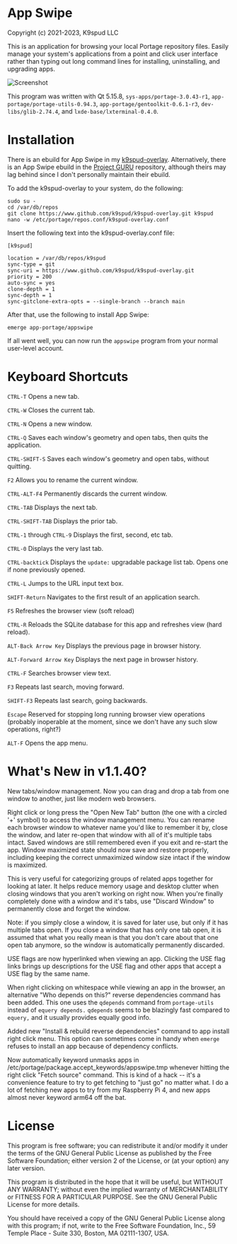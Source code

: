 
App Swipe
=========
Copyright (c) 2021-2023, K9spud LLC

This is an application for browsing your local Portage repository files.
Easily manage your system's applications from a point and click user interface
rather than typing out long command lines for installing, uninstalling, and 
upgrading apps.

![Screenshot](https://user-images.githubusercontent.com/39664841/139709601-35b9a8e7-e431-4631-98de-572ddafe5242.png)

This program was written with Qt 5.15.8, ``sys-apps/portage-3.0.43-r1``, 
``app-portage/portage-utils-0.94.3``, ``app-portage/gentoolkit-0.6.1-r3``, 
``dev-libs/glib-2.74.4``, and ``lxde-base/lxterminal-0.4.0``.

Installation
============

There is an ebuild for App Swipe in my 
[k9spud-overlay](https://github.com/k9spud/k9spud-overlay). 
Alternatively, there is an App Swipe ebuild in the 
[Project GURU](https://wiki.gentoo.org/wiki/Project:GURU) 
repository, although theirs may lag behind since I don't personally maintain 
their ebuild.

To add the k9spud-overlay to your system, do the following:

```console
sudo su -
cd /var/db/repos
git clone https://www.github.com/k9spud/k9spud-overlay.git k9spud
nano -w /etc/portage/repos.conf/k9spud-overlay.conf
```

Insert the following text into the k9spud-overlay.conf file:

```console
[k9spud]

location = /var/db/repos/k9spud
sync-type = git
sync-uri = https://www.github.com/k9spud/k9spud-overlay.git
priority = 200
auto-sync = yes
clone-depth = 1
sync-depth = 1
sync-gitclone-extra-opts = --single-branch --branch main
```

After that, use the following to install App Swipe:

```console
emerge app-portage/appswipe
```

If all went well, you can now run the `appswipe` program from your normal 
user-level account.

Keyboard Shortcuts
==================

`CTRL-T` Opens a new tab.

`CTRL-W` Closes the current tab.

`CTRL-N` Opens a new window.

`CTRL-Q` Saves each window's geometry and open tabs, then quits the application.

`CTRL-SHIFT-S` Saves each window's geometry and open tabs, without quitting.

`F2` Allows you to rename the current window.

`CTRL-ALT-F4` Permanently discards the current window.

`CTRL-TAB` Displays the next tab.

`CTRL-SHIFT-TAB` Displays the prior tab.

`CTRL-1` through `CTRL-9` Displays the first, second, etc tab.

`CTRL-0` Displays the very last tab.

`CTRL-backtick` Displays the `update:` upgradable package list tab. Opens one if none previously opened.

`CTRL-L` Jumps to the URL input text box.

`SHIFT-Return` Navigates to the first result of an application search.

`F5` Refreshes the browser view (soft reload)

`CTRL-R` Reloads the SQLite database for this app and refreshes view (hard reload).

`ALT-Back Arrow Key` Displays the previous page in browser history.

`ALT-Forward Arrow Key` Displays the next page in browser history.

`CTRL-F` Searches browser view text.

`F3` Repeats last search, moving forward.

`SHIFT-F3` Repeats last search, going backwards.

`Escape` Reserved for stopping long running browser view operations (probably inoperable at the moment, since we don't have any such slow operations, right?)

`ALT-F` Opens the app menu.

What's New in v1.1.40?
======================

New tabs/window management. Now you can drag and drop a tab from one window 
to another, just like modern web browsers. 

Right click or long press the "Open New Tab" button (the one with a circled 
'+' symbol) to access the window management menu. You can rename each 
browser window to whatever name you'd like to remember it by, close the 
window, and later re-open that window with all of it's multiple tabs intact.
Saved windows are still remembered even if you exit and re-start the app.
Window maximized state should now save and restore properly, including 
keeping the correct unmaximized window size intact if the window is maximized.

This is very useful for categorizing groups of related apps together for 
looking at later. It helps reduce memory usage and desktop clutter when
closing windows that you aren't working on right now. When you're finally
completely done with a window and it's tabs, use "Discard Window" to 
permanently close and forget the window.

Note: if you simply close a window, it is saved for later use, but only
if it has multiple tabs open. If you close a window that has only one tab 
open, it is assumed that what you really mean is that you don't care about
that one open tab anymore, so the window is automatically permanently 
discarded.

USE flags are now hyperlinked when viewing an app. Clicking the USE flag
links brings up descriptions for the USE flag and other apps that accept
a USE flag by the same name. 

When right clicking on whitespace while viewing an app in the browser,
an alternative "Who depends on this?" reverse dependencies command has been
added. This one uses the `qdepends` command from `portage-utils` instead
of `equery depends.` `qdepends` seems to be blazingly fast compared to 
`equery,` and it usually provides equally good info.

Added new "Install & rebuild reverse dependencies" command to app
install right click menu. This option can sometimes come in handy 
when `emerge` refuses to install an app because of dependency conflicts.

Now automatically keyword unmasks apps in 
/etc/portage/package.accept_keywords/appswipe.tmp whenever hitting the
right click "Fetch source" command. This is kind of a hack -- it's
a convenience feature to try to get fetching to "just go" no matter what.
I do a lot of fetching new apps to try from my Raspberry Pi 4, and
new apps almost never keyword arm64 off the bat.

License
=======

This program is free software; you can redistribute it and/or modify it 
under the terms of the GNU General Public License as published by the 
Free Software Foundation; either version 2 of the License, or (at your 
option) any later version. 

This program is distributed in the hope that it will be useful, but 
WITHOUT ANY WARRANTY; without even the implied warranty of 
MERCHANTABILITY or FITNESS FOR A PARTICULAR PURPOSE. See the GNU 
General Public License for more details. 

You should have received a copy of the GNU General Public License 
along with this program; if not, write to the Free Software Foundation, 
Inc., 59 Temple Place - Suite 330, Boston, MA 02111-1307, USA. 

